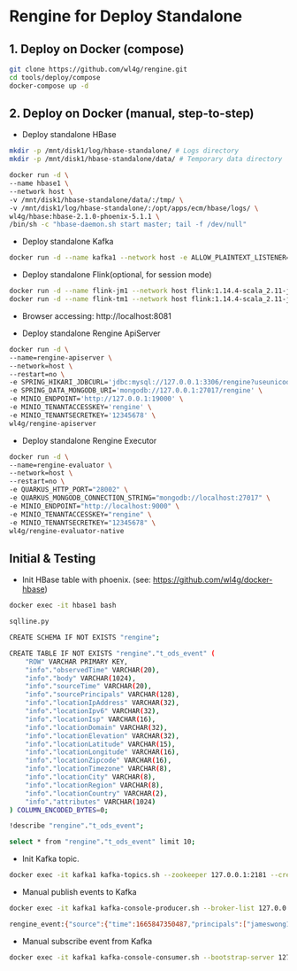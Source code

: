 # Rengine for Deploy Standalone

## 1. Deploy on Docker (compose)

```bash
git clone https://github.com/wl4g/rengine.git
cd tools/deploy/compose
docker-compose up -d
```

## 2. Deploy on Docker (manual, step-to-step)

- Deploy standalone HBase

```bash
mkdir -p /mnt/disk1/log/hbase-standalone/ # Logs directory
mkdir -p /mnt/disk1/hbase-standalone/data/ # Temporary data directory

docker run -d \
--name hbase1 \
--network host \
-v /mnt/disk1/hbase-standalone/data/:/tmp/ \
-v /mnt/disk1/log/hbase-standalone/:/opt/apps/ecm/hbase/logs/ \
wl4g/hbase:hbase-2.1.0-phoenix-5.1.1 \
/bin/sh -c "hbase-daemon.sh start master; tail -f /dev/null"
```

- Deploy standalone Kafka

```bash
docker run -d --name kafka1 --network host -e ALLOW_PLAINTEXT_LISTENER=yes bitnami/kafka:2.2.0
```

- Deploy standalone Flink(optional, for session mode)

```bash
docker run -d --name flink-jm1 --network host flink:1.14.4-scala_2.11-java11 jobmanager
docker run -d --name flink-tm1 --network host flink:1.14.4-scala_2.11-java11 taskmanager
```

- Browser accessing: http://localhost:8081

- Deploy standalone Rengine ApiServer

```bash
docker run -d \
--name=rengine-apiserver \
--network=host \
--restart=no \
-e SPRING_HIKARI_JDBCURL='jdbc:mysql://127.0.0.1:3306/rengine?useunicode=true&serverTimezone=Asia/Shanghai&characterEncoding=utf-8&useSSL=false' \
-e SPRING_DATA_MONGODB_URI='mongodb://127.0.0.1:27017/rengine' \
-e MINIO_ENDPOINT='http://127.0.0.1:19000' \
-e MINIO_TENANTACCESSKEY='rengine' \
-e MINIO_TENANTSECRETKEY='12345678' \
wl4g/rengine-apiserver
```

- Deploy standalone Rengine Executor

```bash
docker run -d \
--name=rengine-evaluator \
--network=host \
--restart=no \
-e QUARKUS_HTTP_PORT="28002" \
-e QUARKUS_MONGODB_CONNECTION_STRING="mongodb://localhost:27017" \
-e MINIO_ENDPOINT="http://localhost:9000" \
-e MINIO_TENANTACCESSKEY="rengine" \
-e MINIO_TENANTSECRETKEY="12345678" \
wl4g/rengine-evaluator-native
```

## Initial & Testing

- Init HBase table with phoenix. (see: https://github.com/wl4g/docker-hbase)

```bash
docker exec -it hbase1 bash

sqlline.py

CREATE SCHEMA IF NOT EXISTS "rengine";

CREATE TABLE IF NOT EXISTS "rengine"."t_ods_event" (
    "ROW" VARCHAR PRIMARY KEY,
    "info"."observedTime" VARCHAR(20),
    "info"."body" VARCHAR(1024),
    "info"."sourceTime" VARCHAR(20),
    "info"."sourcePrincipals" VARCHAR(128),
    "info"."locationIpAddress" VARCHAR(32),
    "info"."locationIpv6" VARCHAR(32),
    "info"."locationIsp" VARCHAR(16),
    "info"."locationDomain" VARCHAR(32),
    "info"."locationElevation" VARCHAR(32),
    "info"."locationLatitude" VARCHAR(15),
    "info"."locationLongitude" VARCHAR(16),
    "info"."locationZipcode" VARCHAR(16),
    "info"."locationTimezone" VARCHAR(8),
    "info"."locationCity" VARCHAR(8),
    "info"."locationRegion" VARCHAR(8),
    "info"."locationCountry" VARCHAR(2),
    "info"."attributes" VARCHAR(1024)
) COLUMN_ENCODED_BYTES=0;

!describe "rengine"."t_ods_event";

select * from "rengine"."t_ods_event" limit 10;
```

- Init Kafka topic.

```bash
docker exec -it kafka1 kafka-topics.sh --zookeeper 127.0.0.1:2181 --create --topic rengine_event --partitions 10 --replication-factor 1
```

- Manual publish events to Kafka

```bash
docker exec -it kafka1 kafka-console-producer.sh --broker-list 127.0.0.1:9092 --topic rengine_event --property parse.key=true --property key.separator=:

rengine_event:{"source":{"time":1665847350487,"principals":["jameswong1234@gmail.com"],"location":{"ipAddress":"1.1.1.1","ipv6":false,"isp":null,"domain":null,"country":null,"region":null,"city":null,"latitude":null,"longitude":null,"timezone":null,"zipcode":"20500","elevation":null}},"type":"iot_temp_warn","observedTime":1665847350490,"body":"52","attributes":{}}
```

- Manual subscribe event from Kafka

```bash
docker exec -it kafka1 kafka-console-consumer.sh --bootstrap-server 127.0.0.1:9092 --topic rengine_event
```
